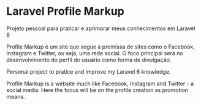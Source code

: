 # Laravel Profile Markup

Projeto pessoal para praticar e aprimorar meus conhecimentos em Laravel 6

Profile Markup é um site que segue a premissa de sites como o Facebook, Instagram e Twitter, ou seja, uma rede social. O foco principal será no desenvolvimento do perfil do usuário como forma de divulgação.

Personal project to pratice and improve my Laravel 6 knowledge.

Profile Markup is a website much like Facebook, Instagram and Twitter - a social media. Here the focus will be on the profile creation as promotion means.